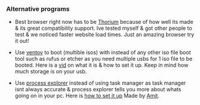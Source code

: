 ### Alternative programs
- Best browser right now has to be [Thorium](https://thorium.rocks) because of how well its made & its great compatibility support. Ive tested myself & got other people to test & we noticed faster website load times. Just an amazing browser try it out!

- Use [ventoy](https://www.ventoy.net) to boot (multible isos) with instead of any other iso file boot tool such as rufus or etcher as you need multiple usbs for 1 iso file to be booted. Here is a [vid](https://youtu.be/EgcC_40wyKs?si=RFZxsYGy8mXAjlnI) on what it is & how to set it up. Keep in mind how much storage is on your usb.

- Use [process explorer](https://learn.microsoft.com/en-us/sysinternals/downloads/process-explorer) instead of using task manager as task manager isnt always accurate & process explorer tells you more about whats going on in your pc. Here is [how to set it up](https://github.com/amitxv/PC-Tuning/blob/main/docs/post-install.md#replace-task-manager-with-process-explorer) Made by [Amit](https://github.com/amitxv).
